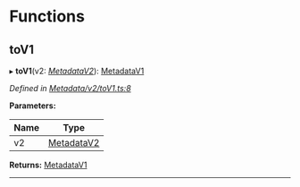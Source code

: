 

# Functions

<a id="tov1"></a>

##  toV1

▸ **toV1**(v2: *[MetadataV2](../classes/_metadata_v2_metadata_.metadatav2.md)*): [MetadataV1](../classes/_metadata_v1_metadata_.metadatav1.md)

*Defined in [Metadata/v2/toV1.ts:8](https://github.com/polkadot-js/api/blob/57715c5/packages/types/src/Metadata/v2/toV1.ts#L8)*

**Parameters:**

| Name | Type |
| ------ | ------ |
| v2 | [MetadataV2](../classes/_metadata_v2_metadata_.metadatav2.md) |

**Returns:** [MetadataV1](../classes/_metadata_v1_metadata_.metadatav1.md)

___

